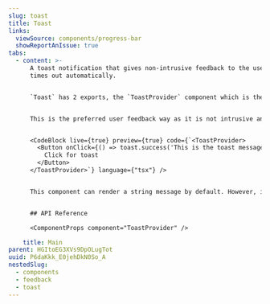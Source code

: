 ```yaml
---
slug: toast
title: Toast
links:
  viewSource: components/progress-bar
  showReportAnIssue: true
tabs:
  - content: >-
      A toast notification that gives non-intrusive feedback to the user and
      times out automatically.


      `Toast` has 2 exports, the `ToastProvider` component which is the container for all the notifications and the `toast` function that allows triggering the notification. It sets all the default behaviour, like pausing on hover and positioning and styles the different types of notification (`blank` (default), `error` and `success`).


      This is the preferred user feedback way as it is not intrusive and it simply provides some state information to the user without waiting for feedback, ie: the information was saved. When feedback is required consider using the `AlertDialog` component.


      <CodeBlock live={true} preview={true} code={`<ToastProvider>
        <Button onClick={() => toast.success('This is the toast message')}>
          Click for toast
        </Button>
      </ToastProvider>`} language={"tsx"} />


      This component can render a string message by default. However, it can be overriden to show more complex component structure [Render more than a string](https://react-hot-toast.com/docs/toast). For more information on other configuration options and props, please read about the underlying behaviour at [react-hot-toast](https://react-hot-toast.com/)


      ## API Reference

      <ComponentProps component="ToastProvider" />

    title: Main
parent: HGItoEG3XVs9DpOLugTot
uuid: P6daKkk_E0jehDkN0So_A
nestedSlug:
  - components
  - feedback
  - toast
---
```

